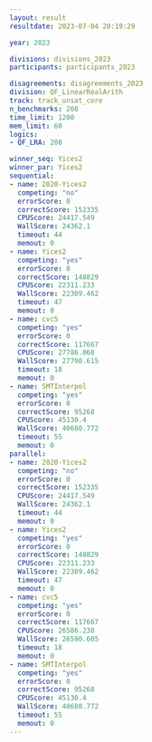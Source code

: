 ```yaml
---
layout: result
resultdate: 2023-07-04 20:19:29

year: 2023

divisions: divisions_2023
participants: participants_2023

disagreements: disagreements_2023
division: QF_LinearRealArith
track: track_unsat_core
n_benchmarks: 208
time_limit: 1200
mem_limit: 60
logics:
- QF_LRA: 208

winner_seq: Yices2
winner_par: Yices2
sequential:
- name: 2020-Yices2
  competing: "no"
  errorScore: 0
  correctScore: 152335
  CPUScore: 24417.549
  WallScore: 24362.1
  timeout: 44
  memout: 0
- name: Yices2
  competing: "yes"
  errorScore: 0
  correctScore: 148829
  CPUScore: 22311.233
  WallScore: 22309.462
  timeout: 47
  memout: 0
- name: cvc5
  competing: "yes"
  errorScore: 0
  correctScore: 117667
  CPUScore: 27786.068
  WallScore: 27790.615
  timeout: 18
  memout: 0
- name: SMTInterpol
  competing: "yes"
  errorScore: 0
  correctScore: 95268
  CPUScore: 45130.4
  WallScore: 40680.772
  timeout: 55
  memout: 0
parallel:
- name: 2020-Yices2
  competing: "no"
  errorScore: 0
  correctScore: 152335
  CPUScore: 24417.549
  WallScore: 24362.1
  timeout: 44
  memout: 0
- name: Yices2
  competing: "yes"
  errorScore: 0
  correctScore: 148829
  CPUScore: 22311.233
  WallScore: 22309.462
  timeout: 47
  memout: 0
- name: cvc5
  competing: "yes"
  errorScore: 0
  correctScore: 117667
  CPUScore: 26586.238
  WallScore: 26590.605
  timeout: 18
  memout: 0
- name: SMTInterpol
  competing: "yes"
  errorScore: 0
  correctScore: 95268
  CPUScore: 45130.4
  WallScore: 40680.772
  timeout: 55
  memout: 0
---
```

